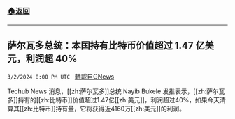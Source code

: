 ###  [:house:返回](README.md)
---


## 萨尔瓦多总统：本国持有比特币价值超过 1.47 亿美元，利润超 40%
`3/2/2024 8:00 PM UTC ` [轉載自GNews](https://gnews.org/articles/2359582)

Techub News 消息，[[zh:萨尔瓦多]]总统 Nayib Bukele 发推表示，[[zh:萨尔瓦多]]持有的[[zh:比特币]]价值超过1.47亿[[zh:美元]]，利润超过40%，如果今天清算其[[zh:比特币]]持有量，它将获得近4160万[[zh:美元]]的利润。
